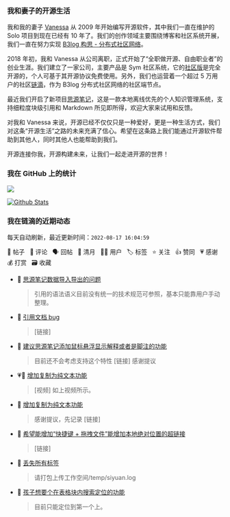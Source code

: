 ### 我和妻子的开源生活

我和我的妻子 [Vanessa](https://github.com/Vanessa219) 从 2009 年开始编写开源软件，其中我们一直在维护的 Solo 项目到现在已经有 10 年了。我们的创作领域主要围绕博客和社区系统开展，我们一直在努力实现 [B3log 构思 - 分布式社区网络](https://ld246.com/article/1546941897596)。

2018 年初，我和 Vanessa 从公司离职，正式开始了“全职做开源、自由职业者”的创业生涯。我们建立了一家公司，主要产品是 Sym 社区系统，它的[社区版](https://github.com/88250/symphony)是完全开源的，个人可基于其开源协议免费使用。另外，我们也运营着一个超过 5 万用户的社区[链滴](https://ld246.com)，作为 B3log 分布式社区网络的社区端节点。

最近我们开启了新项目[思源笔记](https://github.com/siyuan-note/siyuan)，这是一款本地离线优先的个人知识管理系统，支持细粒度块级引用和 Markdown 所见即所得，欢迎大家来试用和反馈。

对我和 Vanessa 来说，开源已经不仅仅只是一种爱好，更是一种生活方式，我们对这条“开源生活”之路的未来充满了信心。希望在这条路上我们能通过开源软件帮助到其他人，同时其他人也能帮助到我们。

开源连接你我，开源构建未来，让我们一起走进开源的世界！

### 我在 GitHub 上的统计

<a title="Hits" target="_blank" href="https://github.com/88250/88250"><img src="https://hits.b3log.org/88250/88250.svg"></a>

[![Github Stats](https://github-readme-stats.vercel.app/api?username=88250&theme=tokyonight&show_icons=true)](https://github.com/88250)

<!--events start -->

### 我在链滴的近期动态

每天自动刷新，最近更新时间：`2022-08-17 16:04:59`

📝 帖子 &nbsp; 💬 评论 &nbsp; 🗣 回帖 &nbsp; 🌙 清月 &nbsp; 👨‍💻 用户 &nbsp; 🏷️ 标签 &nbsp; ⭐️ 关注 &nbsp; 👍 赞同 &nbsp; 💗 感谢 &nbsp; 💰 打赏 &nbsp; 🗃 收藏

* 💬 [思源笔记数据导入导出的问题](https://ld246.com/article/1660663809663/comment/1660708743449#comments)

  > 引用的语法语义目前没有统一的技术规范可参照，基本只能靠用户手动整理。
* 💬 [引用文档 bug](https://ld246.com/article/1660701579563/comment/1660708619951#comments)

  > [链接]
* 💬 [建议思源笔记添加鼠标悬浮显示解释或者是脚注的功能](https://ld246.com/article/1660649336506/comment/1660708594094#comments)

  > 目前还不会考虑支持这个特性 [链接] 感谢提议
* 💗📝 [增加复制为纯文本功能](https://ld246.com/article/1660628962951)

  > [视频] 如上视频所示。
* 💬 [增加复制为纯文本功能](https://ld246.com/article/1660628962951/comment/1660708412259#comments)

  > 感谢提议，先记录 [链接]
* 💬 [希望能增加“快捷键 + 拖拽文件”能增加本地绝对位置的超链接](https://ld246.com/article/1660703112911/comment/1660707132031#comments)

  > [链接]
* 💬 [丢失所有标签](https://ld246.com/article/1660366087609/comment/1660706244903#comments)

  > 请打包上传工作空间/temp/siyuan.log
* 💬 [孩子想要个在表格块内搜索定位的功能](https://ld246.com/article/1660272590174/comment/1660706186643#comments)

  > 目前只能定位到第一个上。


<!--events end -->

